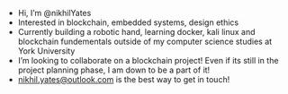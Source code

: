 - Hi, I’m @nikhilYates
- Interested in blockchain, embedded systems, design ethics
- Currently building a robotic hand, learning docker, kali linux and blockchain fundementals outside of my computer science studies at York University
- I’m looking to collaborate on a blockchain project! Even if its still in the project planning phase, I am down to be a part of it!
- <nikhil.yates@outlook.com> is the best way to get in touch!
<!---
nikhilYates/nikhilYates is a ✨ special ✨ repository because its `README.md` (this file) appears on your GitHub profile.
You can click the Preview link to take a look at your changes.
--->
